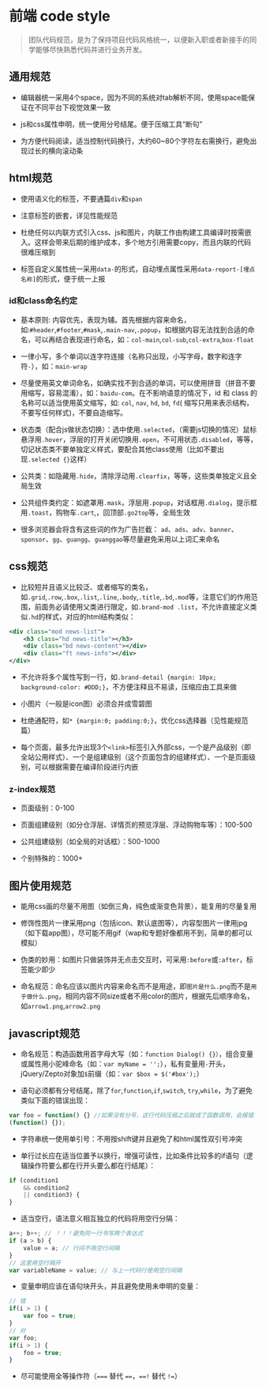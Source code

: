 # 前端 code style

> 团队代码规范，是为了保持项目代码风格统一，以便新入职或者新接手的同学能够尽快熟悉代码并进行业务开发。


## 通用规范

- 编辑器统一采用4个space，因为不同的系统对tab解析不同，使用space能保证在不同平台下视觉效果一致

- js和css属性申明，统一使用分号结尾。便于压缩工具“断句”

- 为方便代码阅读，适当控制代码换行，大约60~80个字符左右需换行，避免出现过长的横向滚动条


## html规范

- 使用语义化的标签，不要通篇`div`和`span`

- 注意标签的嵌套，详见性能规范

- 杜绝任何以内联方式引入css、js和图片，内联工作由构建工具编译时按需嵌入。这样会带来后期的维护成本，多个地方引用需要copy，而且内联的代码很难压缩到

- 标签自定义属性统一采用`data-`的形式，自动埋点属性采用`data-report-[埋点名称]`的形式，便于统一上报


### id和class命名约定

- 基本原则: 内容优先，表现为辅。首先根据内容来命名，如:`#header`,`#footer`,`#mask`,`.main-nav`,`.popup`，如根据内容无法找到合适的命名，可以再结合表现进行命名，如：`col-main`,`col-sub`,`col-extra`,`box-float`

- 一律小写，多个单词以连字符连接（名称只出现，小写字母，数字和连字符`-`），如：`main-wrap`

- 尽量使用英文单词命名，如确实找不到合适的单词，可以使用拼音（拼音不要用缩写，容易混淆），如：`baidu-com`。在不影响语意的情况下，id 和 class 的名称可以适当使用英文缩写，如: `col`, `nav`, `hd`, `bd`, `fd`( 缩写只用来表示结构，不要写任何样式)，不要自造缩写。

- 状态类（配合js做状态切换）：选中使用`.selected`，（需要js切换的情况）鼠标悬浮用`.hover`，浮层的打开关闭切换用`.open`，不可用状态`.disabled`，等等，切记状态类不要单独定义样式，要配合其他class使用（比如不要出现`.selected {}`这样）

- 公共类：如隐藏用`.hide`，清除浮动用`.clearfix`，等等，这些类单独定义且全局生效

- 公共组件类约定：如遮罩用`.mask`，浮层用`.popup`，对话框用`.dialog`，提示框用`.toast`，购物车`.cart`,，回顶部`.go2top`等，全局生效

- 很多浏览器会将含有这些词的作为广告拦截： `ad`、`ads`、`adv`、`banner`、`sponsor`、`gg`、`guangg`、`guanggao`等尽量避免采用以上词汇来命名


## css规范

- 比较短并且语义比较泛、或者缩写的类名，如`.grid`,`.row`,`.box`,`.list`,`.line`,`.body`,`.title`,`.bd`,`.mod`等，注意它们的作用范围，前面务必请使用父类进行限定，如`.brand-mod .list`，不允许直接定义类似`.hd`的样式，对应的html结构类似：
``` xml
<div class="mod news-list">
    <h3 class="hd news-title"></h3>
    <div class="bd news-content"></div>
    <div class="ft news-info"></div>
</div>
```

- 不允许将多个属性写到一行，如`.brand-detail {margin: 10px; background-color: #DDD;}`，不方便注释且不易读，压缩应由工具来做

- 小图片（一般是icon图）必须合并成雪碧图

- 杜绝通配符，如`* {margin:0; padding:0;}`，优化css选择器（见性能规范篇）

- 每个页面，最多允许出现3个`<link>`标签引入外部css，一个是产品级别（即全站公用样式）、一个是组建级别（这个页面包含的组建样式）、一个是页面级别，可以根据需要在编译阶段进行内嵌


### z-index规范

- 页面级别：0-100

- 页面组建级别（如分仓浮层、详情页的预览浮层、浮动购物车等）：100-500

- 公共组建级别（如全局的对话框）：500-1000

- 个别特殊的：1000+


## 图片使用规范

- 能用css画的尽量不用图（如倒三角，纯色或渐变色背景），能复用的尽量复用

- 修饰性图片一律采用png（包括icon、默认底图等），内容型图片一律用jpg（如下载app图），尽可能不用gif（wap和专题好像都用不到，简单的都可以模拟）

- 伪类的妙用：如图片只做装饰并无点击交互时，可采用`:before`或`:after`，标签能少即少

- 命名规范：命名应该以图片内容来命名而不是用途，即`图片是什么.png`而不是`用于做什么.png`，相同内容不同size或者不用color的图片，根据先后顺序命名，如`arrow1.png`,`arrow2.png`


## javascript规范

- 命名规范：构造函数用首字母大写（如：`function Dialog() {}）`，组合变量或属性用小驼峰命名（如：`var myName = '';`），私有变量用`-`开头，jQuery/Zepto对象加`$`前缀（如：`var $box = $('#box');`）

- 语句必须都有分号结尾，除了`for`,`function`,`if`,`switch`, `try`,`while`，为了避免类似下面的错误出现：
``` js
var foo = function() {} //如果没有分号，这行代码压缩之后就成了函数调用，会报错
(function() {});
```

- 字符串统一使用单引号：不用按shift键并且避免了和html属性双引号冲突

- 单行过长应在适当位置予以换行，增强可读性，比如条件比较多的if语句（逻辑操作符要么都在行开头要么都在行结尾）：
``` js
if (condition1
    && condition2
    || condition3) {
}
```

- 适当空行，语法意义相互独立的代码将用空行分隔：
``` js
a++; b++; // ！！！避免同一行书写两个表达式
if (a > b) {
    value = a; // 行间不用空行间隔
}
// 这里用空行隔开
var variableName = value; // 与上一代码行使用空行间隔
```

- 变量申明应该在语句块开头，并且避免使用未申明的变量：
``` js
// 错
if(i > 1) {
    var foo = true;
}
// 对
var foo;
if(i > 1) {
    foo = true;
}
```

- 尽可能使用全等操作符（`===` 替代 `==`，`==!` 替代 `!=`）

